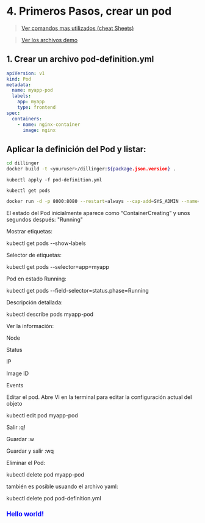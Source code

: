 # 4. Primeros Pasos, crear un pod <!-- omit in TOC -->

> [Ver comandos mas utilizados (cheat Sheets)](https://kubernetes.io/docs/reference/kubectl/cheatsheet/)

> [Ver los archivos demo](./kubelabs-files-demo)

## 1. Crear un archivo pod-definition.yml
```yaml
apiVersion: v1
kind: Pod
metadata:
  name: myapp-pod
  labels:
    app: myapp
    type: frontend
spec:
  containers:
    - name: nginx-container
      image: nginx
```

## Aplicar la definición del Pod y listar:

```sh
cd dillinger
docker build -t <youruser>/dillinger:${package.json.version} .
```

```script
kubectl apply -f pod-definition.yml

kubectl get pods
```

```sh
docker run -d -p 8000:8080 --restart=always --cap-add=SYS_ADMIN --name=dillinger <youruser>/dillinger:${package.json.version}
```

El estado del Pod inicialmente aparece como “ContainerCreating” y unos segundos después: "Running"



Mostrar etiquetas:

kubectl get pods --show-labels

Selector de etiquetas:

kubectl get pods --selector=app=myapp

Pod en estado Running:

kubectl get pods --field-selector=status.phase=Running

Descripción detallada:

kubectl describe pods myapp-pod

Ver la información:

Node

Status

IP

Image ID

Events



Editar el pod. Abre Vi en la terminal para editar la configuración actual del objeto

kubectl edit pod myapp-pod

Salir :q!

Guardar :w

Guardar y salir :wq



Eliminar el Pod:

kubectl delete pod myapp-pod

también es posible usuando el archivo yaml:

kubectl delete pod pod-definition.yml


<style>
#nextsteps {
   color: blue;
}

.emphasized {
   font-size: 1.2em;
}
</style>



<h1 id="nextsteps" class="emphasized">Hello world!</h1>
